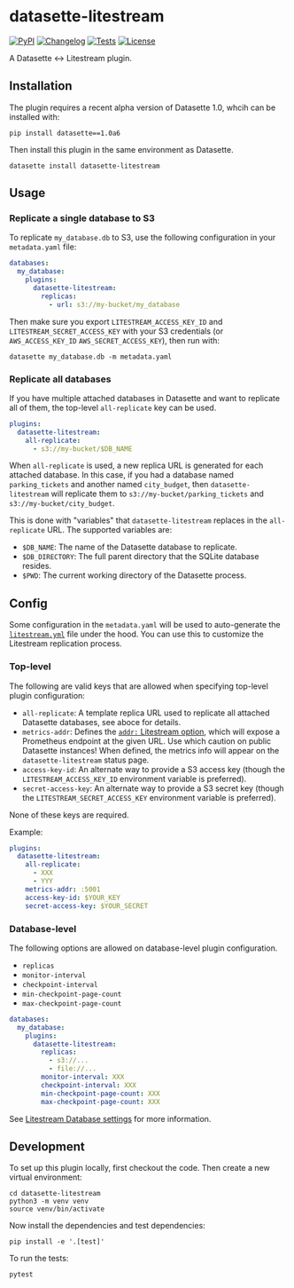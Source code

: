 # datasette-litestream

[![PyPI](https://img.shields.io/pypi/v/datasette-litestream.svg)](https://pypi.org/project/datasette-litestream/)
[![Changelog](https://img.shields.io/github/v/release/datasette/datasette-litestream?include_prereleases&label=changelog)](https://github.com/datasette/datasette-litestream/releases)
[![Tests](https://github.com/datasette/datasette-litestream/workflows/Test/badge.svg)](https://github.com/datasette/datasette-litestream/actions?query=workflow%3ATest)
[![License](https://img.shields.io/badge/license-Apache%202.0-blue.svg)](https://github.com/datasette/datasette-litestream/blob/main/LICENSE)

A Datasette <-> Litestream plugin.

## Installation

The plugin requires a recent alpha version of Datasette 1.0, whcih can be installed with:

    pip install datasette==1.0a6

Then install this plugin in the same environment as Datasette.

    datasette install datasette-litestream

## Usage

### Replicate a single database to S3

To replicate `my_database.db` to S3, use the following configuration in your `metadata.yaml` file:

```yaml
databases:
  my_database:
    plugins:
      datasette-litestream:
        replicas:
          - url: s3://my-bucket/my_database
```

Then make sure you export `LITESTREAM_ACCESS_KEY_ID` and `LITESTREAM_SECRET_ACCESS_KEY` with your S3 credentials (or `AWS_ACCESS_KEY_ID` `AWS_SECRET_ACCESS_KEY`), then run with:

```
datasette my_database.db -m metadata.yaml
```

### Replicate all databases

If you have multiple attached databases in Datasette and want to replicate all of them, the top-level `all-replicate` key can be used.

```yaml
plugins:
  datasette-litestream:
    all-replicate:
      - s3://my-bucket/$DB_NAME
```

When `all-replicate` is used, a new replica URL is generated for each attached database. In this case, if you had a database named `parking_tickets` and another named `city_budget`, then `datasette-litestream` will replicate them to `s3://my-bucket/parking_tickets` and `s3://my-bucket/city_budget`.

This is done with "variables" that `datasette-litestream` replaces in the `all-replicate` URL. The supported variables are:

- `$DB_NAME`: The name of the Datasette database to replicate.
- `$DB_DIRECTORY`: The full parent directory that the SQLite database resides.
- `$PWD`: The current working directory of the Datasette process.

## Config

Some configuration in the `metadata.yaml` will be used to auto-generate the [`litestream.yml`](https://litestream.io/reference/config/) file under the hood. You can use this to customize the Litestream replication process.

### Top-level

The following are valid keys that are allowed when specifying top-level plugin configuration:

- `all-replicate`: A template replica URL used to replicate all attached Datasette databases, see aboce for details.
- `metrics-addr`: Defines the [`addr:` Litestream option](https://litestream.io/reference/config/#metrics), which will expose a Prometheus endpoint at the given URL. Use which caution on public Datasette instances! When defined, the metrics info will appear on the `datasette-litestream` status page.
- `access-key-id`: An alternate way to provide a S3 access key (though the `LITESTREAM_ACCESS_KEY_ID` environment variable is preferred).
- `secret-access-key`: An alternate way to provide a S3 secret key (though the `LITESTREAM_SECRET_ACCESS_KEY` environment variable is preferred).

None of these keys are required.

Example:

```yaml
plugins:
  datasette-litestream:
    all-replicate:
      - XXX
      - YYY
    metrics-addr: :5001
    access-key-id: $YOUR_KEY
    secret-access-key: $YOUR_SECRET
```

### Database-level

The following options are allowed on database-level plugin configuration.

- `replicas`
- `monitor-interval`
- `checkpoint-interval`
- `min-checkpoint-page-count`
- `max-checkpoint-page-count`

```yaml
databases:
  my_database:
    plugins:
      datasette-litestream:
        replicas:
          - s3://...
          - file://...
        monitor-interval: XXX
        checkpoint-interval: XXX
        min-checkpoint-page-count: XXX
        max-checkpoint-page-count: XXX
```

See [Litestream Database settings](https://litestream.io/reference/config/#database-settings) for more information.

## Development

To set up this plugin locally, first checkout the code. Then create a new virtual environment:

    cd datasette-litestream
    python3 -m venv venv
    source venv/bin/activate

Now install the dependencies and test dependencies:

    pip install -e '.[test]'

To run the tests:

    pytest
